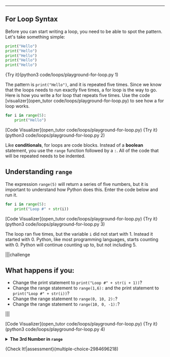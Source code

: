 ----------

## For Loop Syntax
Before you can start writing a loop, you need to be able to spot the pattern. Let's take something simple:

```python
print("Hello")
print("Hello")
print("Hello")
print("Hello")
print("Hello")
```

{Try it}(python3 code/loops/playground-for-loop.py 1) 

The pattern is `print("Hello")`, and it is repeated five times. Since we know that the loops needs to run exactly five times, a for loop is the way to go. Here is how you write a for loop that repeats five times. Use the code [visualizer](open_tutor code/loops/playground-for-loop.py) to see how a for loop works.

```python
for i in range(5):
    print("Hello")
```

[Code Visualizer](open_tutor code/loops/playground-for-loop.py)
{Try it}(python3 code/loops/playground-for-loop.py 2) 

Like **conditionals**, for loops are code blocks. Instead of a **boolean** statement, you use the `range` function followed by a `:`. All of the code that will be repeated needs to be indented.

## Understanding `range`
The expression `range(5)` will return a series of five numbers, but it is important to understand how Python does this. Enter the code below and run it.

```python
for i in range(5):
    print("Loop #" + str(i))
```

[Code Visualizer](open_tutor code/loops/playground-for-loop.py)
{Try it}(python3 code/loops/playground-for-loop.py 3)

The loop ran five times, but the variable `i` did not start with 1. Instead it started with 0. Python, like most programming languages, starts counting with 0. Python will continue counting up to, but not including 5.

|||challenge
## What happens if you:
* Change the print statement to `print("Loop #" + str(i + 1))`?
* Change the range statement to `range(1,6):` and the print statement to `print("Loop #" + str(i))`?
* Change the range statement to `range(0, 10, 2):`?
* Change the range statement to `range(10, 0, -1):`?

|||

[Code Visualizer](open_tutor code/loops/playground-for-loop.py)
{Try it}(python3 code/loops/playground-for-loop.py 4)

<details>
  <summary><strong>The 3rd Number in <code>range</code></strong></summary>
  The range statement normally works with two numbers, where it starts counting and where it ends. The two examples above show that the range statement can take a third number. This number tells <code>range</code> the amount to increment. Adding a <code>2</code> will mean that <code>range</code> counts by 2. Add a negative number and <code>range</code> will count down. In this case, be sure that the first number is larger than the second.
</details>
  
{Check It!|assessment}(multiple-choice-2984696218)
